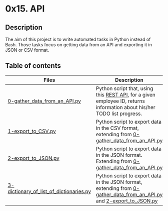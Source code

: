 # 0x15. API

## Description
The aim of this project is to write automated tasks in Python instead of Bash. Those tasks focus on getting data from an API and exporting it in JSON or CSV format.

## Table of contents

Files | Description
----------- | -----------
[0-gather_data_from_an_API.py](./0-gather_data_from_an_API.py) | Python script that, using this [REST API](https://jsonplaceholder.typicode.com/), for a given employee ID, returns information about his/her TODO list progress.
[1-export_to_CSV.py](./1-export_to_CSV.py) | Python script to export data in the CSV format, extending from [0-gather_data_from_an_API.py](./0-gather_data_from_an_API.py)
[2-export_to_JSON.py](./2-export_to_JSON.py) | Python script to export data in the JSON format. Extending from [0-gather_data_from_an_API.py](./0-gather_data_from_an_API.py)
[3-dictionary_of_list_of_dictionaries.py](./3-dictionary_of_list_of_dictionaries.py) | Python script to export data in the JSON format, extending from [0-gather_data_from_an_API.py](./0-gather_data_from_an_API.py) and [2-export_to_JSON.py](./2-export_to_JSON.py)
